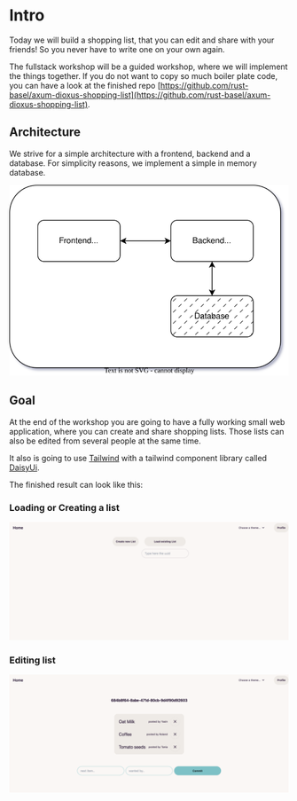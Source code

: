 # Intro

Today we will build a shopping list, that you can edit and share with your friends! So you never have to write one
on your own again.

The fullstack workshop will be a guided workshop, where we will implement the things together.
If you do not want to copy so much boiler plate code, you can have a look at the finished repo [https://github.com/rust-basel/axum-dioxus-shopping-list](https://github.com/rust-basel/axum-dioxus-shopping-list).

## Architecture

We strive for a simple architecture with a frontend, backend and a database. For simplicity reasons, we implement a simple in memory database.

![Simple Architecure for our workshop project](images/arch.svg "Fullstack Architecture")

## Goal

At the end of the workshop you are going to have a fully working small web application, where you can create and share shopping lists.
Those lists can also be edited from several people at the same time.

It also is going to use [Tailwind](https://tailwindcss.com/) with a tailwind component library called [DaisyUi](https://daisyui.com/).

The finished result can look like this:

### Loading or Creating a list
![Page, where you can load a shopping list](images/loading_page.png "Loading a list")

### Editing list
![Page, where you can load a shopping list](images/editing_page.png "Loading a list")